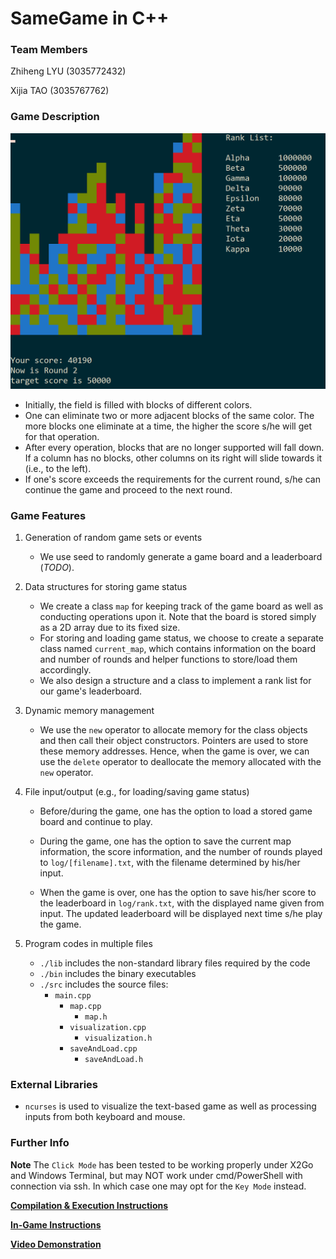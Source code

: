 # SameGame in C++

### Team Members

Zhiheng LYU (3035772432)

Xijia TAO (3035767762)

### Game Description

![demo_1](doc/demo_1.png)

- Initially, the field is filled with blocks of different colors.
- One can eliminate two or more adjacent blocks of the same color. The more blocks one eliminate at a time, the higher the score s/he will get for that operation. 
- After every operation, blocks that are no longer supported will fall down. If a column has no blocks, other columns on its right will slide towards it (i.e., to the left).
- If one's score exceeds the requirements for the current round, s/he can continue the game and proceed to the next round.

### Game Features

1. Generation of random game sets or events
   
   - We use seed to randomly generate a game board and a leaderboard (*TODO*).
2. Data structures for storing game status
   
   - We create a class `map` for keeping track of the game board as well as conducting operations upon it. Note that the board is stored simply as a 2D array due to its fixed size.
   - For storing and loading game status, we choose to create a separate class named `current_map`, which contains information on the board and number of rounds and helper functions to store/load them accordingly. 
   - We also design a structure and a class to implement a rank list for our game's leaderboard.
3. Dynamic memory management 
   - We use the `new` operator to allocate memory for the class objects and then call their object constructors. Pointers are used to store these memory addresses. Hence, when the game is over, we can use the `delete` operator to deallocate the memory allocated with the `new` operator.
4. File input/output (e.g., for loading/saving game status)

   - Before/during the game, one has the option to load a stored game board and continue to play.

   - During the game, one has the option to save the current map information, the score information, and the number of rounds played to `log/[filename].txt`, with the filename determined by his/her input.
   - When the game is over, one has the option to save his/her score to the leaderboard in `log/rank.txt`, with the displayed name given from input. The updated leaderboard will be displayed next time s/he play the game.
5. Program codes in multiple files
   - `./lib` includes the non-standard library files required by the code
   - `./bin` includes the binary executables
   - `./src` includes the source files:
     - `main.cpp`
       - `map.cpp`
         - `map.h`
       - `visualization.cpp`
         - `visualization.h`
       - `saveAndLoad.cpp`
         - `saveAndLoad.h`

### External Libraries 

- `ncurses` is used to visualize the text-based game as well as processing inputs from both keyboard and mouse.

### Further Info
**Note** The `Click Mode` has been tested to be working properly under X2Go and Windows Terminal, but may NOT work under cmd/PowerShell with connection via ssh. In which case one may opt for the `Key Mode` instead.

[**Compilation & Execution Instructions**](doc/get_started.md)

[**In-Game Instructions**](doc/Instructions.md)

[**Video Demonstration**](https://drive.google.com/file/d/1vaTy-hpKP5s_BxZUd_zZaw05tJUoflZG/view?usp=sharing)
